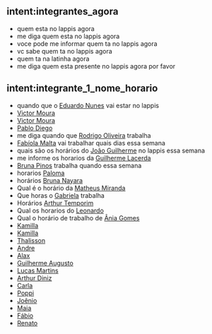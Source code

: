 ## intent:integrantes_agora
- quem esta no lappis agora
- me diga quem esta no lappis agora
- voce pode me informar quem ta no lappis agora
- vc sabe quem ta no lappis agora
- quem ta na latinha agora
- me diga quem esta presente no lappis agora por favor


## intent:integrante_1_nome_horario
- quando que o [Eduardo Nunes](nome) vai estar no lappis
- [Victor Moura](nome)
- [Victor Moura](nome)
- [Pablo Diego](nome)
- me diga quando que [Rodrigo Oliveira](nome) trabalha
- [Fabíola Malta](nome) vai trabalhar quais dias essa semana
- quais são os horários do [João Guilherme](nome) no lappis essa semana
- me informe os horarios da [Guilherme Lacerda](nome)
- [Bruna Pinos](nome) trabalha quando essa semana
- horarios [Paloma](nome)
- horários [Bruna Nayara](nome)
- Qual é o horário da [Matheus Miranda](nome)
- Que horas o [Gabriela](nome) trabalha
- Horários [Arthur Temporim](nome)
- Qual os horarios do [Leonardo](nome)
- Qual o horário de trabalho de [Ânia Gomes](nome)
- [Kamilla](nome)
- [Kamilla](nome)
- [Thalisson](nome) 
- [Andre](nome) 
- [Alax](nome) 
- [Guilherme Augusto](nome) 
- [Lucas Martins](nome) 
- [Arthur Diniz](nome) 
- [Carla](nome) 
- [Poppi](nome) 
- [Joênio](nome) 
- [Maia](nome) 
- [Fábio](nome)
- [Renato](nome)

